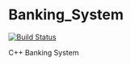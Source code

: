 # Banking_System
[![Build Status](https://travis-ci.org/KimBoWoon/Banking_System.svg?branch=master)](https://travis-ci.org/KimBoWoon/Banking_System)

C++ Banking System
